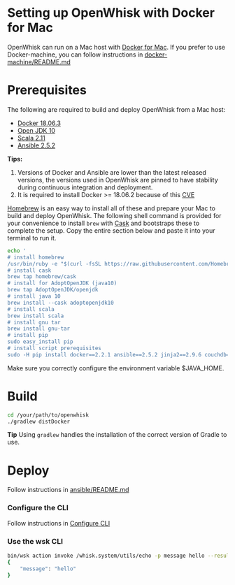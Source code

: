 <!--
#
# Licensed to the Apache Software Foundation (ASF) under one or more
# contributor license agreements.  See the NOTICE file distributed with
# this work for additional information regarding copyright ownership.
# The ASF licenses this file to You under the Apache License, Version 2.0
# (the "License"); you may not use this file except in compliance with
# the License.  You may obtain a copy of the License at
#
#     http://www.apache.org/licenses/LICENSE-2.0
#
# Unless required by applicable law or agreed to in writing, software
# distributed under the License is distributed on an "AS IS" BASIS,
# WITHOUT WARRANTIES OR CONDITIONS OF ANY KIND, either express or implied.
# See the License for the specific language governing permissions and
# limitations under the License.
#
-->

# Setting up OpenWhisk with Docker for Mac

OpenWhisk can run on a Mac host with [Docker for Mac](https://docs.docker.com/docker-for-mac/).
If you prefer to use Docker-machine, you can follow instructions in [docker-machine/README.md](docker-machine/README.md)

# Prerequisites

The following are required to build and deploy OpenWhisk from a Mac host:

- [Docker 18.06.3](https://docs.docker.com/docker-for-mac/install/)
- [Open JDK 10](https://adoptopenjdk.net/releases.html#x64_mac)
- [Scala 2.11](http://scala-lang.org/download/)
- [Ansible 2.5.2](http://docs.ansible.com/ansible/intro_installation.html)

**Tips:**
 1. Versions of Docker and Ansible are lower than the latest released versions, the versions used in OpenWhisk are pinned to have stability during continuous integration and deployment.<br>
 2. It is required to install Docker >= 18.06.2 because of this [CVE](https://cve.mitre.org/cgi-bin/cvename.cgi?name=CVE-2019-5736)


[Homebrew](http://brew.sh/) is an easy way to install all of these and prepare your Mac to build and deploy OpenWhisk. The following shell command is provided for your convenience to install `brew` with [Cask](https://github.com/caskroom/homebrew-cask) and bootstraps these to complete the setup. Copy the entire section below and paste it into your terminal to run it.

```bash
echo '
# install homebrew
/usr/bin/ruby -e "$(curl -fsSL https://raw.githubusercontent.com/Homebrew/install/master/install)"
# install cask
brew tap homebrew/cask
# install for AdoptOpenJDK (java10)
brew tap AdoptOpenJDK/openjdk
# install java 10
brew install --cask adoptopenjdk10
# install scala
brew install scala
# install gnu tar
brew install gnu-tar
# install pip
sudo easy_install pip
# install script prerequisites
sudo -H pip install docker==2.2.1 ansible==2.5.2 jinja2==2.9.6 couchdb==1.1 httplib2==0.9.2 requests==2.10.0' | bash
```

Make sure you correctly configure the environment variable $JAVA_HOME.

# Build
```bash
cd /your/path/to/openwhisk
./gradlew distDocker
```
**Tip** Using `gradlew` handles the installation of the correct version of Gradle to use.

# Deploy
Follow instructions in [ansible/README.md](../../ansible/README.md)

### Configure the CLI
Follow instructions in [Configure CLI](../../docs/cli.md)

### Use the wsk CLI
```bash
bin/wsk action invoke /whisk.system/utils/echo -p message hello --result
{
    "message": "hello"
}
```
